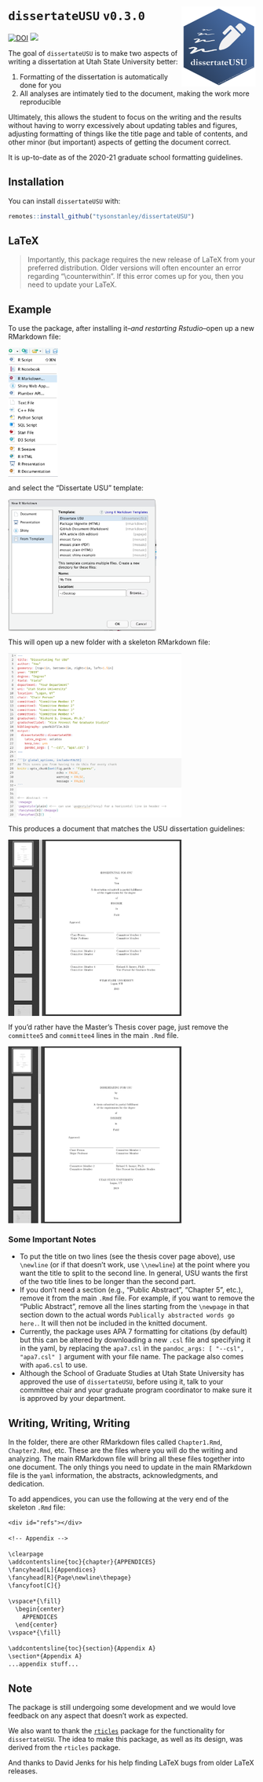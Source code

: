 
<!-- README.md is generated from README.Rmd. Please edit that file -->

# `dissertateUSU` `v0.3.0` <img src="inst/dissertateUSU_hex.png" align="right" width="30%" height="30%"/>

[![DOI](https://zenodo.org/badge/DOI/10.5281/zenodo.3516441.svg)](https://doi.org/10.5281/zenodo.3516441)
![](https://img.shields.io/badge/status-stable-brightgreen.svg)

The goal of `dissertateUSU` is to make two aspects of writing a
dissertation at Utah State University better:

1.  Formatting of the dissertation is automatically done for you
2.  All analyses are intimately tied to the document, making the work
    more reproducible

Ultimately, this allows the student to focus on the writing and the
results without having to worry excessively about updating tables and
figures, adjusting formatting of things like the title page and table of
contents, and other minor (but important) aspects of getting the
document correct.

It is up-to-date as of the 2020-21 graduate school formatting
guidelines.

## Installation

You can install `dissertateUSU` with:

``` r
remotes::install_github("tysonstanley/dissertateUSU")
```

## LaTeX

> Importantly, this package requires the new release of LaTeX from your
> preferred distribution. Older versions will often encounter an error
> regarding “\\counterwithin”. If this error comes up for you, then you
> need to update your LaTeX.

## Example

To use the package, after installing it–*and restarting Rstudio*–open up
a new RMarkdown file:

<img src="inst/dropdownmenu.png" align="center" width="20%"/>

and select the “Dissertate USU” template:

<img src="inst/fromtemplate.png" align="center" width="60%"/>

This will open up a new folder with a skeleton RMarkdown file:

<img src="inst/template.png" align="center" width="70%"/>

This produces a document that matches the USU dissertation guidelines:

<img src="inst/output.png" align="center" width="70%"/>

If you’d rather have the Master’s Thesis cover page, just remove the
`committee5` and `committee4` lines in the main `.Rmd` file.

<img src="inst/thesis_coverpage.png" align="center" width="70%"/>

### Some Important Notes

  - To put the title on two lines (see the thesis cover page above), use
    `\newline` (or if that doesn’t work, use `\\newline`) at the point
    where you want the title to split to the second line. In general,
    USU wants the first of the two title lines to be longer than the
    second part.
  - If you don’t need a section (e.g., “Public Abstract”, “Chapter 5”,
    etc.), remove it from the main `.Rmd` file. For example, if you want
    to remove the “Public Abstract”, remove all the lines starting from
    the `\newpage` in that section down to the actual words `Publically
    abstracted words go here.`. It will then not be included in the
    knitted document.
  - Currently, the package uses APA 7 formatting for citations (by
    default) but this can be altered by downloading a new `.csl` file
    and specifying it in the yaml, by replacing the `apa7.csl` in the
    `pandoc_args: [ "--csl", "apa7.csl" ]` argument with your file name.
    The package also comes with `apa6.csl` to use.
  - Although the School of Graduate Studies at Utah State University has
    approved the use of `dissertateUSU`, before using it, talk to your
    committee chair and your graduate program coordinator to make sure
    it is approved by your department.

## Writing, Writing, Writing

In the folder, there are other RMarkdown files called `Chapter1.Rmd`,
`Chapter2.Rmd`, etc. These are the files where you will do the writing
and analyzing. The main RMarkdown file will bring all these files
together into one document. The only things you need to update in the
main RMarkdown file is the `yaml` information, the abstracts,
acknowledgments, and dedication.

To add appendices, you can use the following at the very end of the
skeleton `.Rmd` file:

    <div id="refs"></div>
    
    <!-- Appendix -->
    
    \clearpage
    \addcontentsline{toc}{chapter}{APPENDICES}
    \fancyhead[L]{Appendices}
    \fancyhead[R]{Page\newline\thepage}
    \fancyfoot[C]{}
    
    \vspace*{\fill}
      \begin{center}
        APPENDICES
      \end{center}
    \vspace*{\fill}
    
    \addcontentsline{toc}{section}{Appendix A}
    \section*{Appendix A}
    ...appendix stuff...

## Note

The package is still undergoing some development and we would love
feedback on any aspect that doesn’t work as expected.

We also want to thank the
[`rticles`](https://github.com/rstudio/rticles) package for the
functionality for `dissertateUSU`. The idea to make this package, as
well as its design, was derived from the `rticles` package.

And thanks to David Jenks for his help finding LaTeX bugs from older
LaTeX releases.
